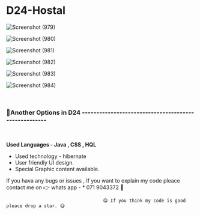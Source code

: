 
# D24-Hostal


![Screenshot (979)](https://user-images.githubusercontent.com/100486080/176251275-d57fc6d2-77d7-4c75-aa58-7c5ed97b290a.png)

![Screenshot (980)](https://user-images.githubusercontent.com/100486080/176251287-d2403bec-c781-486d-84f9-95e9e765f5ac.png)

![Screenshot (981)](https://user-images.githubusercontent.com/100486080/176251299-d92d282d-d6d7-4d22-836d-b604dd0c4d1d.png)

![Screenshot (982)](https://user-images.githubusercontent.com/100486080/176251312-75a809d3-d3ba-4a8a-9ecb-b1c24ac59f16.png)

![Screenshot (983)](https://user-images.githubusercontent.com/100486080/176251316-73b13200-2d01-4162-b363-7929e7a14529.png)

![Screenshot (984)](https://user-images.githubusercontent.com/100486080/176251338-f9805bf3-3591-4c1d-9cc3-25f909eea498.png)


<br><h3> 🤟Another Options in D24  -----------------------------------------------------</h3><br>

**Used Languages - Java , CSS , HQL** <br>

 * Used technology - hibernate <br>
 * User friendly UI design.<br>
 * Special Graphic content available.<br>
  
If you hava any bugs or issues , If you want to explain my code pleace contact me on :point_right: whats app - * 071 9043372  :hugs:
  
                                        😋 If you think my code is good pleace drop a star. 😋
